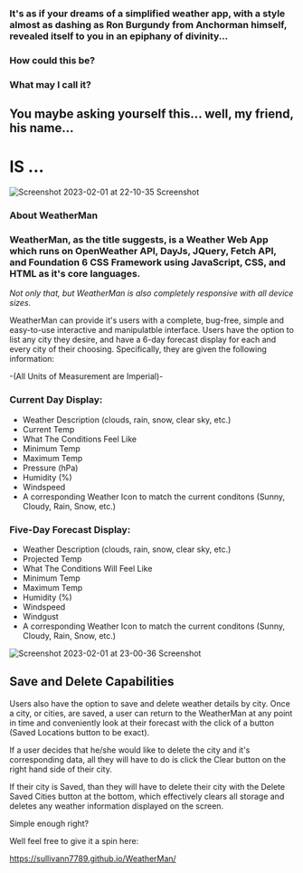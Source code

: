 ### It's as if your dreams of a simplified weather app, with a style almost as dashing as Ron Burgundy from Anchorman himself, revealed itself to you in an epiphany of divinity...

### How could this be?

### What may I call it?

## You maybe asking yourself this... well, my friend, his name...

# IS ...
 
![Screenshot 2023-02-01 at 22-10-35 Screenshot](https://user-images.githubusercontent.com/119015927/216249987-9cad9ffe-c398-48c6-8fdf-454e3a349fd3.png)

### About WeatherMan
### WeatherMan, as the title suggests, is a Weather Web App which runs on OpenWeather API, DayJs, JQuery, Fetch API, and Foundation 6 CSS Framework using JavaScript, CSS, and HTML as it's core languages.

*Not only that, but WeatherMan is also completely responsive with all device sizes.*

WeatherMan can provide it's users with a complete, bug-free, simple and easy-to-use interactive and manipulatble interface. Users have the option to list any city they desire, and have a 6-day forecast display for each and every city of their choosing. Specifically, they are given the following information:

-(All Units of Measurement are Imperial)-
### Current Day Display:
- Weather Description (clouds, rain, snow, clear sky, etc.)
- Current Temp
- What The Conditions Feel Like
- Minimum Temp
- Maximum Temp
- Pressure (hPa)
- Humidity (%)
- Windspeed 
- A corresponding Weather Icon to match the current conditons (Sunny, Cloudy, Rain, Snow, etc.)

### Five-Day Forecast Display:
- Weather Description (clouds, rain, snow, clear sky, etc.)
- Projected Temp
- What The Conditions Will Feel Like
- Minimum Temp
- Maximum Temp
- Humidity (%)
- Windspeed 
- Windgust
- A corresponding Weather Icon to match the current conditons (Sunny, Cloudy, Rain, Snow, etc.)



![Screenshot 2023-02-01 at 23-00-36 Screenshot](https://user-images.githubusercontent.com/119015927/216254401-8999f1a1-a959-4e2b-a8b7-7b9910c82e2a.png)


## Save and Delete Capabilities
Users also have the option to save and delete weather details by city. Once a city, or cities, are saved, a user can return to the WeatherMan at any point in time and conveniently look at their forecast with the click of a button (Saved Locations button to be exact).

If a user decides that he/she would like to delete the city and it's corresponding data, all they will have to do is click the Clear button on the right hand side of their city.

If their city is Saved, than they will have to delete their city with the Delete Saved Cities button at the bottom, which effectively clears all storage and deletes any weather information displayed on the screen.

Simple enough right? 

Well feel free to give it a spin here:

https://sullivann7789.github.io/WeatherMan/

